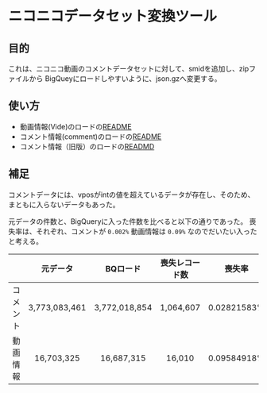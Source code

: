 # ニコニコデータセット変換ツール
## 目的

これは、ニコニコ動画のコメントデータセットに対して、smidを追加し、zipファイルから BigQueyにロードしやすいように、json.gzへ変更する。


## 使い方

- 動画情報(Vide)のロードの[README](./video/README.md)
- コメント情報(comment)のロードの[README](./comment/README.md)
- コメント情報（旧版）のロードの[READMD](./comment_old/README.md)

## 補足

コメントデータには、vposがintの値を超えているデータが存在し、そのため、まともに入らないデータもあった。

元データの件数と、BigQueryに入った件数を比べると以下の通りであった。
喪失率は、それぞれ、コメントが `0.002%` 動画情報は `0.09%` なのでだいたい入ったと考える。

|       |元データ|BQロード|喪失レコード数|喪失率|
|:-----:|:-------------:|:------------:|:-------:|:---:|
|コメント|3,773,083,461|3,772,018,854|1,064,607|0.02821583%|
|動画情報|16,703,325|16,687,315|16,010|0.09584918%|


